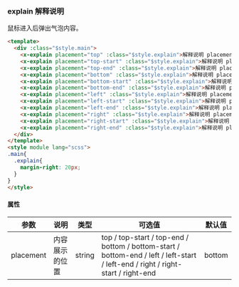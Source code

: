 ### explain 解释说明
鼠标进入后弹出气泡内容。

```html
<template>
  <div :class="$style.main">
    <x-explain placement="top" :class="$style.explain">解释说明 placement="top"</x-explain>
    <x-explain placement="top-start" :class="$style.explain">解释说明 placement="top-start"</x-explain>
    <x-explain placement="top-end" :class="$style.explain">解释说明 placement="top-end"</x-explain>
    <x-explain placement="bottom" :class="$style.explain">解释说明 placement="bottom"</x-explain>
    <x-explain placement="bottom-start" :class="$style.explain">解释说明 placement="bottom-start"</x-explain>
    <x-explain placement="bottom-end" :class="$style.explain">解释说明 placement="bottom-end"</x-explain>
    <x-explain placement="left" :class="$style.explain">解释说明 placement="left"</x-explain>
    <x-explain placement="left-start" :class="$style.explain">解释说明 placement="left-start"</x-explain>
    <x-explain placement="left-end" :class="$style.explain">解释说明 placement="left-end"</x-explain>
    <x-explain placement="right" :class="$style.explain">解释说明 placement="right"</x-explain>
    <x-explain placement="right-start" :class="$style.explain">解释说明 placement="right-start"</x-explain>
    <x-explain placement="right-end" :class="$style.explain">解释说明 placement="right-end"</x-explain>
  </div>
</template>
<style module lang="scss">
.main{
  .explain{
    margin-right: 20px;
  }
}
</style>
```

#### 属性
| 参数      | 说明    | 类型      | 可选值       | 默认值   |
|---------- |-------- |---------- |-------------  |-------- |
| placement  | 内容展示的位置   | string  |   top / top-start / top-end / bottom / bottom-start / bottom-end / left / left-start / left-end / right / right-start / right-end |    bottom     |